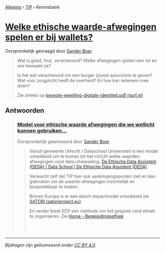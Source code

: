 [Alkemio](https://welcome.alkem.io/) › [TIP](https://alkem.io/tip/dashboard) › Kennisbank
# [Welke ethische waarde-afwegingen spelen er bij wallets? ](https://alkem.io/tip/collaboration/welkeethischewaard-9272)
Oorspronkelijk gevraagd door [Sander Boer](https://alkem.io/user/sander-boer-499)
>Wat is goed, fout, verantwoord? Welke afwegingen spelen een rol en wie bewaakt ze?
>
>Is het wel verantwoord om een burger zoveel autonomie te geven? Wat voor zorgplicht heeft de overheid? En hoe kan iedereen mee doen?
>
>Zie sheets op [keynote-wwelling-digitale-identiteit.pdf (](https://www.surf.nl/files/2022-10/keynote-wwelling-digitale-identiteit.pdf)[surf.nl](http://surf.nl)[)](https://www.surf.nl/files/2022-10/keynote-wwelling-digitale-identiteit.pdf)
## Antwoorden
>### [Model voor ethische waarde afwegingen die we wellicht kunnen gebruiken...](https://alkem.io/tip/collaboration/welkeethischewaard-9272/posts/modelvoorethische-3267)
>Oorspronkelijk geantwoord door [Sander Boer](https://alkem.io/tip/collaboration/welkeethischewaard-9272/posts/modelvoorethische-3267)
>>Vanuit gemeente Utrecht / Dataschool Universiteit is een model ontwikkeld om te komen tot het inzicht welke waarden afwegingen rond data uitwisseling. [De Ethische Data Assistent (DEDA) | Data School | De Ethische Data Assistent (DEDA)](https://deda.dataschool.nl/)
>>
>>Verwacht zelf dat TIP hier ook aanknopingspunten ziet en kan gebruiken om de waarde-afwegingen inzichtelijk en bespreekbaar te maken.
>>
>>Binnen Europa is er een etisch impactmodel ontwikkeld zie [SATORI (](https://satoriproject.eu/)[satoriproject.eu](http://satoriproject.eu)[)](https://satoriproject.eu/)
>>
>>En verder biedt ECP een methode om het gesprek rond ethiek te organiseren. Zie [Home - Begeleidingsethiek](https://begeleidingsethiek.nl/)
>>
>><br>
>>
>><br>
* * *
_Bijdragen zijn gelicenseerd onder [CC BY 4.0](https://creativecommons.org/licenses/by/4.0/deed.nl)._
